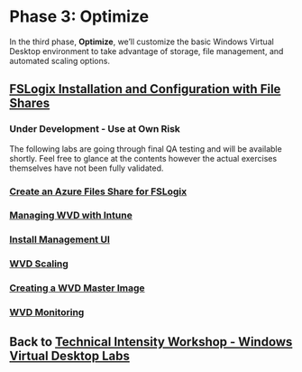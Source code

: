 # Phase 3: Optimize

In the third phase, **Optimize**, we’ll customize the basic Windows Virtual Desktop environment to take advantage of storage, file management, and automated scaling options.

## [FSLogix Installation and Configuration with File Shares](Optimize-Lab13-FSLogix-Installation-and-Configuration.md)

### Under Development - Use at Own Risk

The following labs are going through final QA testing and will be available shortly.  Feel free to glance at the contents however the actual exercises themselves have not been fully validated.

### [Create an Azure Files Share for FSLogix](Optimize-Lab14-Create-an-Azure-Files-Share-for-FSLogix.md)

### [Managing WVD with Intune](Optimize-Lab15-ManagingWVDwithIntune.md)

### [Install Management UI](Optimize-Lab16-Install-Management-UI.md)

### [WVD Scaling](Optimize-Lab17-WVD-Scaling.md)

### [Creating a WVD Master Image](Optimize-Lab18-Creating-a-WVD-Master-Image.md)

### [WVD Monitoring](Optimize-Lab19-WVD-Monitoring.md)

## Back to [Technical Intensity Workshop - Windows Virtual Desktop Labs](../index.md)
